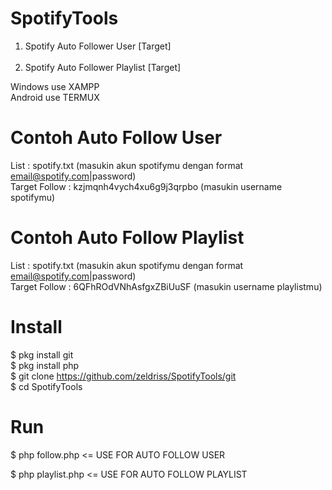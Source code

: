 # SpotifyTools
1. Spotify Auto Follower User [Target]<br><br>
2. Spotify Auto Follower Playlist [Target]<br>

Windows use XAMPP<br>
Android use TERMUX<br>

# Contoh Auto Follow User
List : spotify.txt (masukin akun spotifymu dengan format email@spotify.com|password)<br>
Target Follow : kzjmqnh4vych4xu6g9j3qrpbo (masukin username spotifymu)<br>

# Contoh Auto Follow Playlist
List : spotify.txt (masukin akun spotifymu dengan format email@spotify.com|password)<br>
Target Follow : 6QFhROdVNhAsfgxZBiUuSF (masukin username playlistmu)<br>

# Install
  
  $ pkg install git<br>
  $ pkg install php<br>
  $ git clone https://github.com/zeldriss/SpotifyTools/git<br>
  $ cd SpotifyTools<br>

# Run

  $ php follow.php <= USE FOR AUTO FOLLOW USER
 
  $ php playlist.php <= USE FOR AUTO FOLLOW PLAYLIST
  


